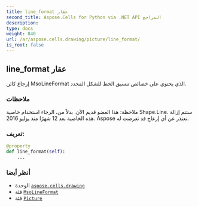 ```yaml
---
title: line_format عقار
second_title: Aspose.Cells for Python via .NET API المراجع
description:
type: docs
weight: 840
url: /ar/aspose.cells.drawing/picture/line_format/
is_root: false
---
```

##  line_format عقار

إرجاع كائن MsoLineFormat الذي يحتوي على خصائص تنسيق الخط للشكل المحدد.

###  ملاحظات

 ملاحظة: هذا العضو قديم الآن. بدلاً من،
 الرجاء استخدام خاصية Shape.Line.
 ستتم إزالة هذه الخاصية بعد 12 شهرًا منذ يوليو 2016.
Aspose نعتذر عن أي إزعاج قد تعرضت له.
###  تعريف:
```python
@property
def line_format(self):
    ...
```

###  أنظر أيضا
* الوحدة [`aspose.cells.drawing`](../../)
* فئة [`MsoLineFormat`](/cells/python-net/ar/aspose.cells.drawing/msolineformat)
* فئة [`Picture`](/cells/python-net/ar/aspose.cells.drawing/picture)
